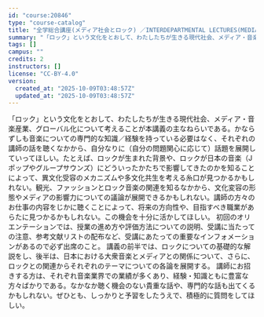 ```yaml
---
id: "course:20846"
type: "course-catalog"
title: "全学総合講座(メディア社会とロック) ／INTERDEPARTMENTAL LECTURES(MEDIA SOCIETY AND ROCK)"
summary: "「ロック」という文化をとおして、わたしたちが生きる現代社会、メディア・音楽産業、グローバル化について考えることが本講義の主なねらいである。かならずしも音楽についての専門的な知識／経験を持っている必要はなく、それぞれの講師の話を聴くなかから、…"
tags: []
campus: ""
credits: 2
instructors: []
license: "CC-BY-4.0"
version:
  created_at: "2025-10-09T03:48:57Z"
  updated_at: "2025-10-09T03:48:57Z"
---
```

「ロック」という文化をとおして、わたしたちが生きる現代社会、メディア・音楽産業、グローバル化について考えることが本講義の主なねらいである。かならずしも音楽についての専門的な知識／経験を持っている必要はなく、それぞれの講師の話を聴くなかから、自分なりに（自分の問題関心に応じて）話題を展開していってほしい。たとえば、ロックが生まれた背景や、ロックが日本の音楽（Jポップやグループサウンズ）にどういったかたちで影響してきたのかを知ることによって、異文化受容のメカニズムや多文化共生を考える糸口が見つかるかもしれない。観光、ファッションとロック音楽の関連を知るなかから、文化変容の形態やメディアの影響力についての議論が展開できるかもしれない。講師の方々のお仕事の内容をじかに聴くことによって、将来の方向性や、目指すべき職業があらたに見つかるかもしれない。この機会を十分に活かしてほしい。 初回のオリエンテーションでは、授業の進め方や評価方法についての説明、受講に当たっての注意、参考文献リストの配布など、受講にあたっての重要なインフォメーションがあるので必ず出席のこと。 講義の前半では、ロックについての基礎的な解説をし、後半は、日本における大衆音楽とメディアとの関係について、さらに、ロックとの関連からそれぞれのテーマについての各論を展開する。 講師にお招きする方は、それぞれ音楽業界での業績が多くあり、経験・知識ともに豊富な方々ばかりである。なかなか聴く機会のない貴重な話や、専門的な話も出てくるかもしれない。ぜひとも、しっかりと予習をしたうえで、積極的に質問をしてほしい。
